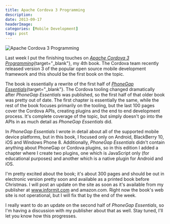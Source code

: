 ```yaml
---
title: Apache Cordova 3 Programming
description: 
date: 2013-09-17
headerImage: 
categories: [Mobile Development]
tags: post
---
```


![Apache Cordova 3 Programming](images/covers/acp-cover-160.png)

Last week I put the finishing touches on [*Apache Cordova 3 Programming*](https://www.cordovaprogramming.com){target="_blank"}, my 4th book. The Cordova team recently released version 3 of the popular open source mobile development framework and this should be the first book on the topic.

The book is essentially a rewrite of the first half of [*PhoneGap Essentials*](https://www.phonegapessentials.com){target="_blank"}. The Cordova tooling changed dramatically after _PhoneGap Essentials_ was published, so the first half of that older book was pretty out of date. The first chapter is essentially the same, while the rest of the book focuses primarily on the tooling, but the last 100 pages cover the Cordova APIs, creating plugins and the end to end development process. It's complete coverage of the topic, but simply doesn't go into the APIs in as much detail as *PhoneGap Essentials* did.

In *PhoneGap Essentials* I wrote in detail about all of the supported mobile device platforms, but in this book, I focused only on Android, BlackBerry 10, iOS and Windows Phone 8. Additionally, *PhoneGap Essentials* didn't contain anything about PhoneGap or Cordova plugins, so in this edition I added a chapter where I create two plugins, one which is JavaScript only (for educational purposes) and another which is a native plugin for Android and iOS.

I'm pretty excited about the book; it's about 300 pages and should be out in electronic version pretty soon and available as a printed book before Christmas. I will post an update on the site as soon as it's available from my publisher at www.informit.com and amazon.com. Right now the book's web site is not operational, but I will fix that by the end of the week.

I really want to do an update on the second half of *PhoneGap Essentials*, so I'm having a discussion with my publisher about that as well. Stay tuned, I'll let you know how this progresses.